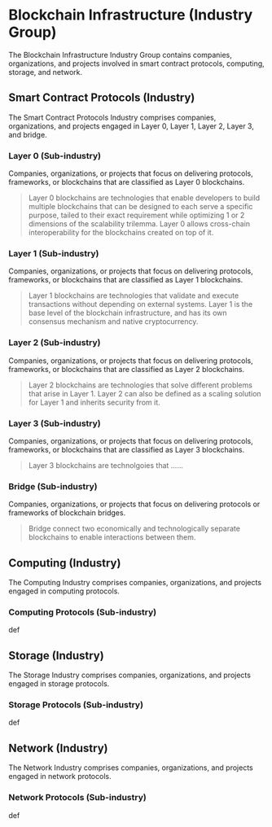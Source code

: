 # Blockchain Infrastructure (Industry Group)

The Blockchain Infrastructure Industry Group contains companies, organizations, and projects involved in smart contract protocols, computing, storage, and network.



## Smart Contract Protocols (Industry)

The Smart Contract Protocols Industry comprises companies, organizations, and projects engaged in Layer 0, Layer 1, Layer 2, Layer 3, and bridge.

### Layer 0 (Sub-industry)

Companies, organizations, or projects that focus on delivering protocols, frameworks, or blockchains that are classified as Layer 0 blockchains.

> Layer 0 blockchains are technologies that enable developers to build multiple blockchains that can be designed to each serve a specific purpose, tailed to their exact requirement while optimizing 1 or 2 dimensions of the scalability trilemma. Layer 0 allows cross-chain interoperability for the blockchains created on top of it.

### Layer 1 (Sub-industry)

Companies, organizations, or projects that focus on delivering protocols, frameworks, or blockchains that are classified as Layer 1 blockchains.

> Layer 1 blockchains are technologies that validate and execute transactions without depending on external systems. Layer 1 is the base level of the blockchain infrastructure, and has its own consensus mechanism and native cryptocurrency.

### Layer 2 (Sub-industry)

Companies, organizations, or projects that focus on delivering protocols, frameworks, or blockchains that are classified as Layer 2 blockchains.

> Layer 2 blockchains are technologies that solve different problems that arise in Layer 1. Layer 2 can also be defined as a scaling solution for Layer 1 and inherits security from it.

### Layer 3 (Sub-industry)

Companies, organizations, or projects that focus on delivering protocols, frameworks, or blockchains that are classified as Layer 3 blockchains.

> Layer 3 blockchains are technolgoies that ......

### Bridge (Sub-industry)

Companies, organizations, or projects that focus on delivering protocols or frameworks of blockchain bridges.

> Bridge connect two economically and technologically separate blockchains to enable interactions between them.





## Computing (Industry)

The Computing Industry comprises companies, organizations, and projects engaged in computing protocols.

### Computing Protocols (Sub-industry)

def



## Storage (Industry)

The Storage Industry comprises companies, organizations, and projects engaged in storage protocols.

### Storage Protocols (Sub-industry)

def



## Network (Industry)

The Network Industry comprises companies, organizations, and projects engaged in network protocols.

### Network Protocols (Sub-industry)

def
